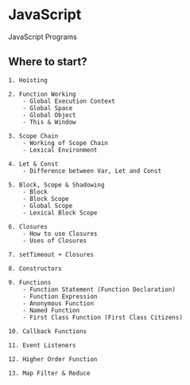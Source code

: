 # JavaScript
JavaScript  Programs

## Where to start?

    1. Hoisting
    
    2. Function Working
        - Global Execution Context
        - Global Space
        - Global Object
        - This & Window
    
    3. Scope Chain
        - Working of Scope Chain
        - Lexical Environment
    
    4. Let & Const
        - Difference between Var, Let and Const
    
    5. Block, Scope & Shadowing
        - Block
        - Block Scope
        - Global Scope
        - Lexical Block Scope
    
    6. Closures
        - How to use Closures
        - Uses of Closures
    
    7. setTimeout + Closures
    
    8. Constructors
    
    9. Functions
        - Function Statement (Function Declaration)
        - Function Expression
        - Anonymous Function
        - Named Function
        - First Class Function (First Class Citizens)
        
    10. Callback Functions
    
    11. Event Listeners
    
    12. Higher Order Function
    
    13. Map Filter & Reduce
        

